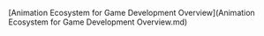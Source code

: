 [Animation Ecosystem for Game Development Overview](Animation Ecosystem for Game Development Overview.md)